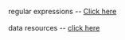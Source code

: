 regular expressions -- <a href="https://d396qusza40orc.cloudfront.net/getdata/lecture_slides/04_03_regularExpressionsII.pdf">Click here</a>
<br>
<br>
data resources -- <a href="https://d396qusza40orc.cloudfront.net/getdata/lecture_slides/04_05_dataResources.pdf">click here</a>
